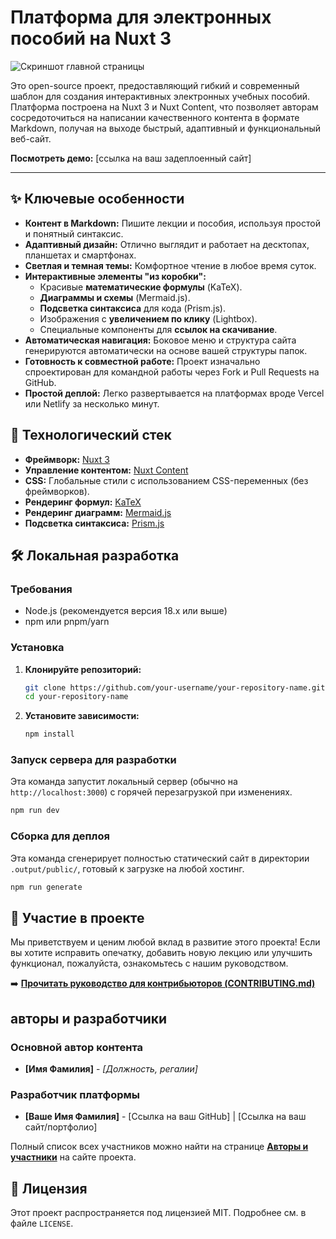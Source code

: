 # Платформа для электронных пособий на Nuxt 3

![Скриншот главной страницы](https://example.com/screenshot.png) <!-- Замените на реальный URL скриншота вашего проекта -->

Это open-source проект, предоставляющий гибкий и современный шаблон для создания интерактивных электронных учебных пособий. Платформа построена на Nuxt 3 и Nuxt Content, что позволяет авторам сосредоточиться на написании качественного контента в формате Markdown, получая на выходе быстрый, адаптивный и функциональный веб-сайт.

**Посмотреть демо:** [ссылка на ваш задеплоенный сайт] <!-- Замените на реальный URL -->

---

## ✨ Ключевые особенности

*   **Контент в Markdown:** Пишите лекции и пособия, используя простой и понятный синтаксис.
*   **Адаптивный дизайн:** Отлично выглядит и работает на десктопах, планшетах и смартфонах.
*   **Светлая и темная темы:** Комфортное чтение в любое время суток.
*   **Интерактивные элементы "из коробки":**
    *   Красивые **математические формулы** (KaTeX).
    *   **Диаграммы и схемы** (Mermaid.js).
    *   **Подсветка синтаксиса** для кода (Prism.js).
    *   Изображения с **увеличением по клику** (Lightbox).
    *   Специальные компоненты для **ссылок на скачивание**.
*   **Автоматическая навигация:** Боковое меню и структура сайта генерируются автоматически на основе вашей структуры папок.
*   **Готовность к совместной работе:** Проект изначально спроектирован для командной работы через Fork и Pull Requests на GitHub.
*   **Простой деплой:** Легко развертывается на платформах вроде Vercel или Netlify за несколько минут.

## 🚀 Технологический стек

*   **Фреймворк:** [Nuxt 3](https://nuxt.com/)
*   **Управление контентом:** [Nuxt Content](https://content.nuxt.com/)
*   **CSS:** Глобальные стили с использованием CSS-переменных (без фреймворков).
*   **Рендеринг формул:** [KaTeX](https://katex.org/)
*   **Рендеринг диаграмм:** [Mermaid.js](https://mermaid-js.github.io/)
*   **Подсветка синтаксиса:** [Prism.js](https://prismjs.com/)

## 🛠️ Локальная разработка

### Требования
- Node.js (рекомендуется версия 18.x или выше)
- npm или pnpm/yarn

### Установка

1.  **Клонируйте репозиторий:**
    ```bash
    git clone https://github.com/your-username/your-repository-name.git
    cd your-repository-name
    ```

2.  **Установите зависимости:**
    ```bash
    npm install
    ```

### Запуск сервера для разработки

Эта команда запустит локальный сервер (обычно на `http://localhost:3000`) с горячей перезагрузкой при изменениях.

```bash
npm run dev
```

### Сборка для деплоя

Эта команда сгенерирует полностью статический сайт в директории `.output/public/`, готовый к загрузке на любой хостинг.

```bash
npm run generate
```

## 🤝 Участие в проекте

Мы приветствуем и ценим любой вклад в развитие этого проекта! Если вы хотите исправить опечатку, добавить новую лекцию или улучшить функционал, пожалуйста, ознакомьтесь с нашим руководством.

➡️ **[Прочитать руководство для контрибьюторов (CONTRIBUTING.md)](./CONTRIBUTING.md)**

##  авторы и разработчики

### Основной автор контента
*   **[Имя Фамилия]** - *[Должность, регалии]*

### Разработчик платформы
*   **[Ваше Имя Фамилия]** - [Ссылка на ваш GitHub] | [Ссылка на ваш сайт/портфолио]

Полный список всех участников можно найти на странице **[Авторы и участники](/contributors)** на сайте проекта. <!-- Убедитесь, что этот путь правильный -->

## 📜 Лицензия

Этот проект распространяется под лицензией MIT. Подробнее см. в файле `LICENSE`.